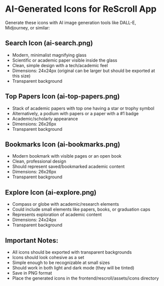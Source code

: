 # AI-Generated Icons for ReScroll App

Generate these icons with AI image generation tools like DALL-E, Midjourney, or similar:

## Search Icon (ai-search.png)
- Modern, minimalist magnifying glass
- Scientific or academic paper visible inside the glass
- Clean, simple design with a tech/academic feel
- Dimensions: 24x24px (original can be larger but should be exported at this size)
- Transparent background

## Top Papers Icon (ai-top-papers.png)
- Stack of academic papers with top one having a star or trophy symbol
- Alternatively, a podium with papers or a paper with a #1 badge
- Academic/scholarly appearance
- Dimensions: 26x26px
- Transparent background

## Bookmarks Icon (ai-bookmarks.png)
- Modern bookmark with visible pages or an open book
- Clean, professional design
- Should represent saved/bookmarked academic content
- Dimensions: 26x26px
- Transparent background

## Explore Icon (ai-explore.png)
- Compass or globe with academic/research elements
- Could include small elements like papers, books, or graduation caps
- Represents exploration of academic content
- Dimensions: 24x24px
- Transparent background

## Important Notes:
- All icons should be exported with transparent backgrounds
- Icons should look cohesive as a set
- Simple enough to be recognizable at small sizes
- Should work in both light and dark mode (they will be tinted)
- Save in PNG format
- Place the generated icons in the frontend/rescroll/assets/icons directory 